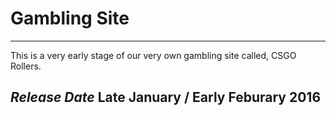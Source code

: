# Gambling Site
---------------------------------------------------------
This is a very early stage of our very own gambling site called, CSGO Rollers.

***Release Date*** 
Late January / Early Feburary 2016
---------------------------------------------------------
